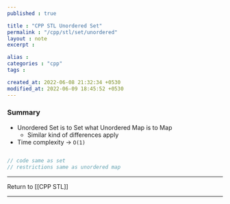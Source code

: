 ```yaml
---
published : true

title : "CPP STL Unordered Set"
permalink : "/cpp/stl/set/unordered"
layout : note
excerpt : 

alias : 
categories : "cpp"
tags : 

created_at: 2022-06-08 21:32:34 +0530
modified_at: 2022-06-09 18:45:52 +0530
---
```


### Summary 

- Unordered Set is to Set what Unordered Map is to Map
	- Similar kind of differences apply 
- Time complexity -> `O(1)`


```cpp

// code same as set
// restrictions same as unordered map

```

---

Return to [[CPP STL]]

---

